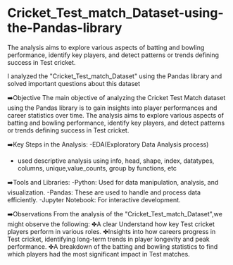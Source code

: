 # Cricket_Test_match_Dataset-using-the-Pandas-library
The analysis aims to explore various aspects of batting and bowling performance, identify key players, and detect patterns or trends defining success in Test cricket.

I analyzed the "Cricket_Test_match_Dataset" using the Pandas library and solved important questions about this dataset

➡️Objective
The main objective of analyzing the Cricket Test Match dataset using the Pandas library is to gain insights into player performances and career statistics over time. The analysis aims to explore various aspects of batting and bowling performance, identify key players, and detect patterns or trends defining success in Test cricket.

➡️Key Steps in the Analysis:
-EDA(Exploratory Data Analysis process)
- used descriptive analysis using info, head, shape, index, datatypes, columns, unique,value_counts, group by functions, etc
  
➡️Tools and Libraries:
-Python: Used for data manipulation, analysis, and visualization.
-Pandas: These are used to handle and process data efficiently.
-Jupyter Notebook: For interactive development.

➡️Observations
From the analysis of the "Cricket_Test_match_Dataset",we might observe the following:
✤A clear Understand how key Test cricket players perform in various roles.
✤Insights into how careers progress in Test cricket, identifying long-term trends in player longevity and peak performance.
✤A breakdown of the batting and bowling statistics to find which players had the most significant impact in Test matches.


